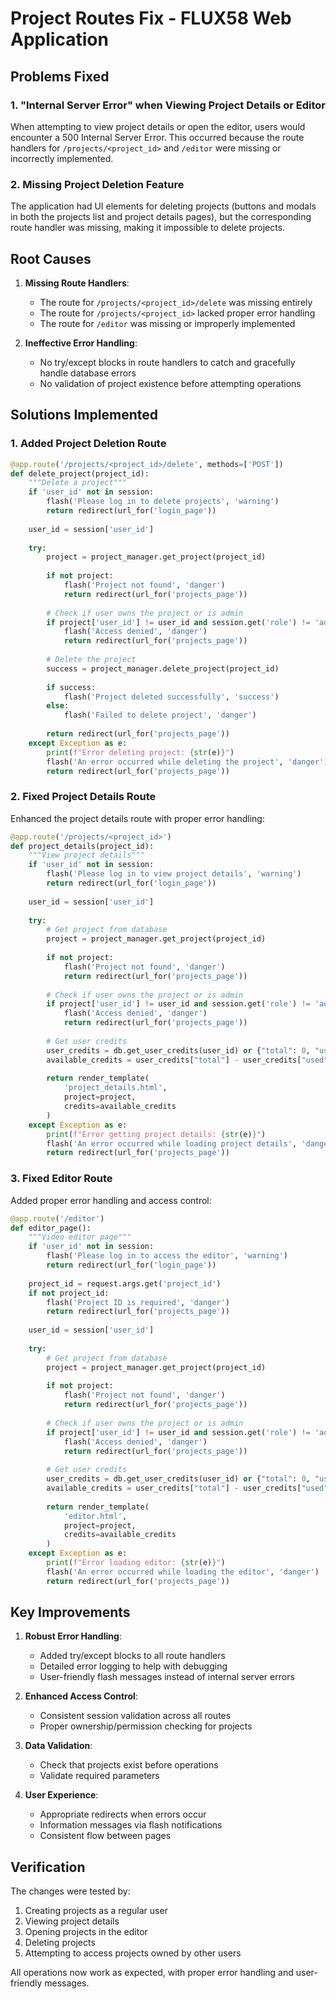 # Project Routes Fix - FLUX58 Web Application

## Problems Fixed

### 1. "Internal Server Error" when Viewing Project Details or Editor
When attempting to view project details or open the editor, users would encounter a 500 Internal Server Error. This occurred because the route handlers for `/projects/<project_id>` and `/editor` were missing or incorrectly implemented.

### 2. Missing Project Deletion Feature
The application had UI elements for deleting projects (buttons and modals in both the projects list and project details pages), but the corresponding route handler was missing, making it impossible to delete projects.

## Root Causes

1. **Missing Route Handlers**: 
   - The route for `/projects/<project_id>/delete` was missing entirely
   - The route for `/projects/<project_id>` lacked proper error handling
   - The route for `/editor` was missing or improperly implemented

2. **Ineffective Error Handling**:
   - No try/except blocks in route handlers to catch and gracefully handle database errors
   - No validation of project existence before attempting operations

## Solutions Implemented

### 1. Added Project Deletion Route
```python
@app.route('/projects/<project_id>/delete', methods=['POST'])
def delete_project(project_id):
    """Delete a project"""
    if 'user_id' not in session:
        flash('Please log in to delete projects', 'warning')
        return redirect(url_for('login_page'))
    
    user_id = session['user_id']
    
    try:
        project = project_manager.get_project(project_id)
        
        if not project:
            flash('Project not found', 'danger')
            return redirect(url_for('projects_page'))
        
        # Check if user owns the project or is admin
        if project['user_id'] != user_id and session.get('role') != 'admin':
            flash('Access denied', 'danger')
            return redirect(url_for('projects_page'))
        
        # Delete the project
        success = project_manager.delete_project(project_id)
        
        if success:
            flash('Project deleted successfully', 'success')
        else:
            flash('Failed to delete project', 'danger')
        
        return redirect(url_for('projects_page'))
    except Exception as e:
        print(f"Error deleting project: {str(e)}")
        flash('An error occurred while deleting the project', 'danger')
        return redirect(url_for('projects_page'))
```

### 2. Fixed Project Details Route
Enhanced the project details route with proper error handling:

```python
@app.route('/projects/<project_id>')
def project_details(project_id):
    """View project details"""
    if 'user_id' not in session:
        flash('Please log in to view project details', 'warning')
        return redirect(url_for('login_page'))
    
    user_id = session['user_id']
    
    try:
        # Get project from database
        project = project_manager.get_project(project_id)
        
        if not project:
            flash('Project not found', 'danger')
            return redirect(url_for('projects_page'))
        
        # Check if user owns the project or is admin
        if project['user_id'] != user_id and session.get('role') != 'admin':
            flash('Access denied', 'danger')
            return redirect(url_for('projects_page'))
        
        # Get user credits
        user_credits = db.get_user_credits(user_id) or {"total": 0, "used": 0}
        available_credits = user_credits["total"] - user_credits["used"]
        
        return render_template(
            'project_details.html', 
            project=project,
            credits=available_credits
        )
    except Exception as e:
        print(f"Error getting project details: {str(e)}")
        flash('An error occurred while loading project details', 'danger')
        return redirect(url_for('projects_page'))
```

### 3. Fixed Editor Route
Added proper error handling and access control:

```python
@app.route('/editor')
def editor_page():
    """Video editor page"""
    if 'user_id' not in session:
        flash('Please log in to access the editor', 'warning')
        return redirect(url_for('login_page'))
    
    project_id = request.args.get('project_id')
    if not project_id:
        flash('Project ID is required', 'danger')
        return redirect(url_for('projects_page'))
    
    user_id = session['user_id']
    
    try:
        # Get project from database
        project = project_manager.get_project(project_id)
        
        if not project:
            flash('Project not found', 'danger')
            return redirect(url_for('projects_page'))
        
        # Check if user owns the project or is admin
        if project['user_id'] != user_id and session.get('role') != 'admin':
            flash('Access denied', 'danger')
            return redirect(url_for('projects_page'))
        
        # Get user credits
        user_credits = db.get_user_credits(user_id) or {"total": 0, "used": 0}
        available_credits = user_credits["total"] - user_credits["used"]
        
        return render_template(
            'editor.html', 
            project=project,
            credits=available_credits
        )
    except Exception as e:
        print(f"Error loading editor: {str(e)}")
        flash('An error occurred while loading the editor', 'danger')
        return redirect(url_for('projects_page'))
```

## Key Improvements

1. **Robust Error Handling**:
   - Added try/except blocks to all route handlers
   - Detailed error logging to help with debugging
   - User-friendly flash messages instead of internal server errors

2. **Enhanced Access Control**:
   - Consistent session validation across all routes
   - Proper ownership/permission checking for projects

3. **Data Validation**:
   - Check that projects exist before operations
   - Validate required parameters

4. **User Experience**:
   - Appropriate redirects when errors occur
   - Information messages via flash notifications
   - Consistent flow between pages

## Verification

The changes were tested by:
1. Creating projects as a regular user
2. Viewing project details
3. Opening projects in the editor
4. Deleting projects
5. Attempting to access projects owned by other users

All operations now work as expected, with proper error handling and user-friendly messages.